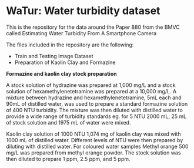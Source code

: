 # WaTur: Water turbidity dataset
This is the repository for the data around the Paper 880 from the BMVC called Estimating Water Turbidity From A Smartphone Camera


The files included in the repository are the following:
- Train and Testing Image Dataset
- Preparation of Kaolin Clay and Formazine

**Formazine and kaolin clay stock preparation**

A stock solution of hydrazine was prepared at 1,000 mg/L and a stock solution of hexamethylenetetramine was prepared at a 10,000 mg/L. A mixture between hydrazine and hexamethylenetetramine, 5mL each and 90mL of distilled water, was used to prepare a standard formazine solution of 400 NTU turbidity. The mixture was then diluted with distilled water to provide a wide range of turbidity standards eg. for 5 NTU 2000 mL, 25 mL of stock solution and 1975 mL of water were mixed.

Kaolin clay solution of 1000 NTU 1,074 mg of kaolin clay was mixed with 1000 mL of distilled water. Different levels of NTU were then prepared by diluting with distilled
water. For coloured water samples Methyl orange 500 mg/L was prepared from methyl orange powder. The stock solution was then diluted to prepare 1 ppm, 2.5 ppm, and 5 ppm.
